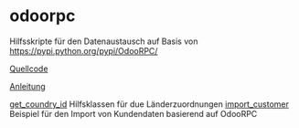 # odoorpc
Hilfsskripte für den Datenaustausch auf Basis von https://pypi.python.org/pypi/OdooRPC/

[Quellcode](https://github.com/osiell/odoorpc)

[Anleitung](http://pythonhosted.org/OdooRPC/index.html)

[get_coundry_id](get_coundry_id.py) Hilfsklassen für due Länderzuordnungen
[import_customer](import_customer.py) Beispiel für den Import von Kundendaten basierend auf OdooRPC
